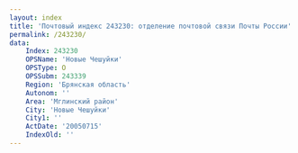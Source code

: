 ```yaml
---
layout: index
title: 'Почтовый индекс 243230: отделение почтовой связи Почты России'
permalink: /243230/
data:
    Index: 243230
    OPSName: 'Новые Чешуйки'
    OPSType: О
    OPSSubm: 243339
    Region: 'Брянская область'
    Autonom: ''
    Area: 'Мглинский район'
    City: 'Новые Чешуйки'
    City1: ''
    ActDate: '20050715'
    IndexOld: ''
---
```

